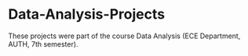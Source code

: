 # Data-Analysis-Projects
These projects were part of the course Data Analysis (ECE Department, AUTH, 7th semester).
